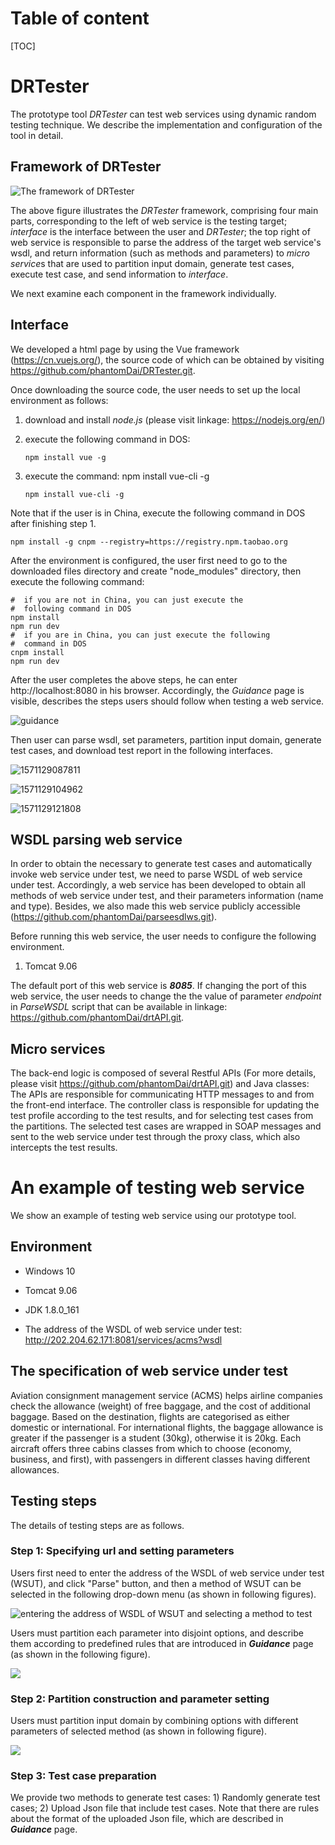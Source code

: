 

# Table of content

[TOC]

# DRTester

The prototype tool *DRTester* can test web services using dynamic random testing technique. We describe the implementation and configuration of the tool in detail.

## Framework of DRTester



![The framework of DRTester](pictures\framework.png)

The above figure illustrates the *DRTester* framework, comprising four main parts, corresponding to the left of web service is the testing target; *interface* is the interface between the user and *DRTester*; the top right of web service is responsible to parse the address of the target web service's wsdl, and return information (such as methods and parameters) to *micro service*s that are used to partition input domain, generate test cases, execute test case, and send information to *interface*. 

We next examine each component in the framework individually.

## Interface



 We developed a html page by using the Vue framework (https://cn.vuejs.org/), the source code of which can be obtained by visiting https://github.com/phantomDai/DRTester.git. 

Once downloading the source code, the user needs to set up the local environment as follows:

1. download and install *node.js* (please visit linkage: https://nodejs.org/en/)

2. execute the following command in DOS: 

   ```
   npm install vue -g
   ```

3. execute the command: npm install vue-cli -g

   ```
   npm install vue-cli -g
   ```

Note that if the user is in China, execute the following command in DOS after finishing step 1. 

```
npm install -g cnpm --registry=https://registry.npm.taobao.org
```

After the environment is configured, the user first need to go to the downloaded files directory and create "node_modules" directory, then execute the following command:

```
#  if you are not in China, you can just execute the 
#  following command in DOS
npm install
npm run dev
#  if you are in China, you can just execute the following 
#  command in DOS
cnpm install
npm run dev
```

After the user completes the above steps, he can enter http://localhost:8080 in his browser. Accordingly, the *Guidance* page is visible, describes the steps users  should follow when testing a web service.

![guidance](pictures\blank\guidance.png)

Then user can parse wsdl, set parameters, partition input domain, generate test cases, and download test report in the following interfaces.

![1571129087811](pictures\blank\1.png)

![1571129104962](pictures\blank\2.png)

![1571129121808](pictures\blank\3.png)

## WSDL parsing web service 

In order to obtain the necessary to generate test cases and automatically invoke web service under test, we need to parse WSDL of web service under test. Accordingly, a web service has been developed to obtain all methods of web service under test, and their parameters information (name and type). Besides, we also made this web service publicly accessible (https://github.com/phantomDai/parseesdlws.git). 

Before running this web service, the user needs to configure the following environment.

1. Tomcat 9.06

The default port of this web service is ***8085***. If changing the port of this web service, the user needs to change the the value of parameter *endpoint* in  *ParseWSDL* script that can be available in linkage: https://github.com/phantomDai/drtAPI.git.

## Micro services

The back-end logic is composed of several Restful APIs (For more details, please visit https://github.com/phantomDai/drtAPI.git) and Java classes: The APIs are responsible for communicating HTTP messages to and from the front-end interface. The controller class is responsible for updating the test profile according to the test results, and for selecting test cases from the partitions. The selected test cases are wrapped in SOAP messages and sent to the web service under test through the proxy class, which also intercepts the test results.

# An example of testing web service

We show an example of testing web service using our prototype tool. 

## Environment

- Windows 10

- Tomcat 9.06

- JDK 1.8.0_161

- The address of the WSDL of web service under test: http://202.204.62.171:8081/services/acms?wsdl

## The specification of web service under test  
Aviation consignment management service (ACMS) helps airline companies check the allowance (weight) of free baggage, and the cost of additional baggage. Based on the destination, flights are categorised as either domestic or international. For international flights, the baggage allowance is greater if the passenger is a student (30kg), otherwise it is 20kg. Each aircraft offers three cabins classes from which to choose (economy, business, and first), with passengers in different classes having different allowances.

## Testing steps

The details of testing steps are as follows.

### Step 1: Specifying url and setting parameters

Users first need to enter the address of the WSDL of web service under test (WSUT), and click "Parse" button, and then a method of WSUT can be selected in the  following drop-down menu (as shown in following figures).

![entering the address of WSDL of WSUT and selecting a method to test](pictures\微信图片_20191017170455.png)

 Users must partition each parameter into disjoint options, and describe them according to predefined rules that are introduced in ***Guidance*** page (as shown in the following figure).

![](pictures\微信图片_20191017170436.png)

### Step 2: Partition construction and parameter setting

Users must partition input domain by combining options with different parameters of selected method (as shown in following figure).

  ![](pictures\微信图片_20191017170500.png)

 ### Step 3: Test case preparation

We provide two methods to generate test cases: 1) Randomly generate test cases; 2) Upload Json file that include test cases. Note that there are rules about the format of the uploaded Json file, which are described in ***Guidance*** page.







